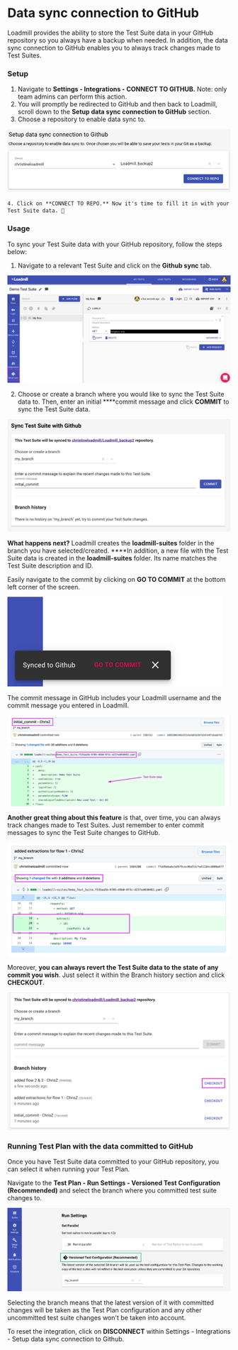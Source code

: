 # Data sync connection to GitHub

Loadmill provides the ability to store the Test Suite data in your GitHub repository so you always have a backup when needed. In addition, the data sync connection to GitHub enables you to always track changes made to Test Suites.

### Setup

1. Navigate to **Settings - Integrations - CONNECT TO GITHUB.** Note: only team admins can perform this action.
2. You will promptly be redirected to GitHub and then back to Loadmill, scroll down to the **Setup data sync connection to GitHub** section.
3. Choose a repository to enable data sync to. 

![The GitHub data sync integration setup page](../../.gitbook/assets/screen-shot-2021-03-04-at-12.07.23.png)

    4. Click on **CONNECT TO REPO.** Now it's time to fill it in with your Test Suite data. 🥳 

### **Usage**

To sync your Test Suite data with your GitHub repository, follow the steps below:

1. Navigate to a relevant Test Suite and click on the **Github sync** tab. 

![](../../.gitbook/assets/screenshot-2021-07-01t105219.234.png)

  2. Choose or create a branch where you would like to sync the Test Suite data to. Then, enter an initial ****commit message and click **COMMIT** to sync the Test Suite data. 

![](../../.gitbook/assets/screen-shot-2021-07-01-at-11.27.37.png)

**What happens next?** Loadmill creates the **loadmill-suites** folder in the branch you have selected/created. ****In addition, a new file with the Test Suite data is created in the **loadmill-suites** folder. Its name matches the Test Suite description and ID. 

Easily navigate to the commit by clicking on **GO TO COMMIT** at the bottom left corner of the screen.

![](../../.gitbook/assets/screen-shot-2021-03-03-at-13.34.26.png)

The commit message in GitHub includes your Loadmill username and the commit message you entered in Loadmill. 

![](../../.gitbook/assets/screenshot-2021-10-03t101237.441.png)

**Another great thing about this feature** is that, over time, you can always track changes made to Test Suites. Just remember to enter commit messages to sync the Test Suite changes to GitHub.

![](../../.gitbook/assets/screenshot-2021-10-03t101759.565.png)

Moreover, **you can always revert the Test Suite data to the state of any commit you wish**. Just select it within the Branch history section and click **CHECKOUT**.

![](../../.gitbook/assets/screenshot-2021-07-01t114156.102.png)

### Running Test Plan with the data committed to GitHub

Once you have Test Suite data committed to your GitHub repository, you can select it when running your Test Plan. 

Navigate to the **Test Plan - Run Settings - Versioned Test Configuration \(Recommended\)** and select the branch where you committed test suite changes to. 

![](../../.gitbook/assets/screenshot-2021-09-26t161339.565.png)

Selecting the branch means that the latest version of it with committed changes will be taken as the Test Plan configuration and any other uncommitted test suite changes won't be taken into account.

To reset the integration, click on **DISCONNECT** within Settings - Integrations - Setup data sync connection to Github.



